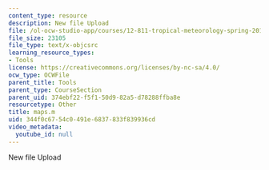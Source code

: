```yaml
---
content_type: resource
description: New file Upload
file: /ol-ocw-studio-app/courses/12-811-tropical-meteorology-spring-2011/344f0c6754c0491e6837833f839936cd_maps.m
file_size: 23105
file_type: text/x-objcsrc
learning_resource_types:
- Tools
license: https://creativecommons.org/licenses/by-nc-sa/4.0/
ocw_type: OCWFile
parent_title: Tools
parent_type: CourseSection
parent_uid: 374ebf22-f5f1-50d9-82a5-d78288ffba8e
resourcetype: Other
title: maps.m
uid: 344f0c67-54c0-491e-6837-833f839936cd
video_metadata:
  youtube_id: null
---
```

New file Upload